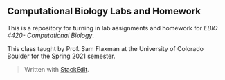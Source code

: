 ﻿## Computational Biology Labs and Homework

This is a repository for turning in lab assignments and homework for _EBIO 4420- Computational Biology_.

This class taught by Prof. Sam Flaxman at the University of Colorado Boulder for the Spring 2021 semester. 




> Written with [StackEdit](https://stackedit.io/).
